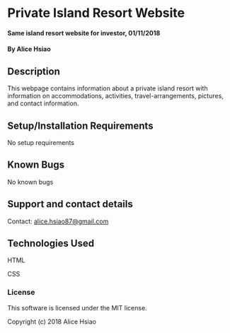 # Private Island Resort Website

#### Same island resort website for investor, 01/11/2018

#### By Alice Hsiao

## Description

This webpage contains information about a private island resort with information on accommodations, activities, travel-arrangements, pictures, and contact information.

## Setup/Installation Requirements

No setup requirements

## Known Bugs

No known bugs

## Support and contact details

Contact: alice.hsiao87@gmail.com

## Technologies Used

HTML

CSS

### License

This software is licensed under the MIT license.

Copyright (c) 2018 Alice Hsiao
